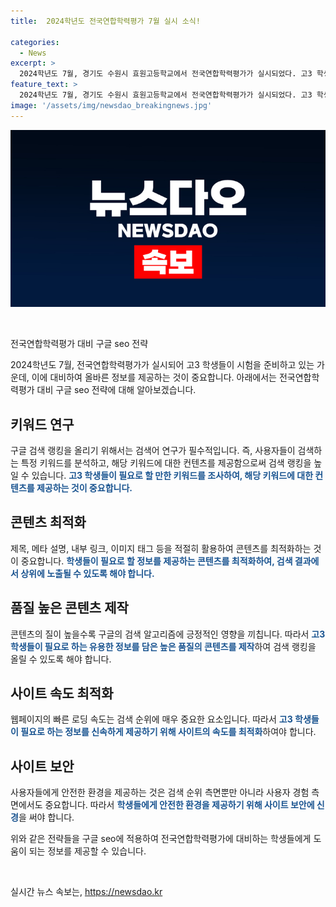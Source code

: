 ```yaml
---
title:  2024학년도 전국연합학력평가 7월 실시 소식!

categories:
  - News
excerpt: >
  2024학년도 7월, 경기도 수원시 효원고등학교에서 전국연합학력평가가 실시되었다. 고3 학생들이 시험을 위해 열심히 준비하고 있는 가운데, 시험일인 11일에는 학교가 분주했다.  jtk@newsis.com
feature_text: >
  2024학년도 7월, 경기도 수원시 효원고등학교에서 전국연합학력평가가 실시되었다. 고3 학생들이 시험을 위해 열심히 준비하고 있는 가운데, 시험일인 11일에는 학교가 분주했다.  jtk@newsis.com
image: '/assets/img/newsdao_breakingnews.jpg'
---
```


<p><img src="/assets/img/newsdao_breakingnews.jpg" alt="cryptoinkorea 속보" /></p>

<p data-ke-size="size16">&nbsp;</p>

<p>전국연합학력평가 대비 구글 seo 전략</p>

<p>2024학년도 7월, 전국연합학력평가가 실시되어 고3 학생들이 시험을 준비하고 있는 가운데, 이에 대비하여 올바른 정보를 제공하는 것이 중요합니다. 아래에서는 전국연합학력평가 대비 구글 seo 전략에 대해 알아보겠습니다.</p>

<h2 data-ke-size="size26">키워드 연구</h2>

<p>구글 검색 랭킹을 올리기 위해서는 검색어 연구가 필수적입니다. 즉, 사용자들이 검색하는 특정 키워드를 분석하고, 해당 키워드에 대한 컨텐츠를 제공함으로써 검색 랭킹을 높일 수 있습니다. <b><span style="color: #1a5490;">고3 학생들이 필요로 할 만한 키워드를 조사하여, 해당 키워드에 대한 컨텐츠를 제공하는 것이 중요합니다.</span></b></p>

<h2 data-ke-size="size26">콘텐츠 최적화</h2>

<p>제목, 메타 설명, 내부 링크, 이미지 태그 등을 적절히 활용하여 콘텐츠를 최적화하는 것이 중요합니다. <b><span style="color: #1a5490;">학생들이 필요로 할 정보를 제공하는 콘텐츠를 최적화하여, 검색 결과에서 상위에 노출될 수 있도록 해야 합니다.</span></b></p>

<h2 data-ke-size="size26">품질 높은 콘텐츠 제작</h2>

<p>콘텐츠의 질이 높을수록 구글의 검색 알고리즘에 긍정적인 영향을 끼칩니다. 따라서 <b><span style="color: #1a5490;">고3 학생들이 필요로 하는 유용한 정보를 담은 높은 품질의 콘텐츠를 제작</span></b>하여 검색 랭킹을 올릴 수 있도록 해야 합니다.</p>

<h2 data-ke-size="size26">사이트 속도 최적화</h2>

<p>웹페이지의 빠른 로딩 속도는 검색 순위에 매우 중요한 요소입니다. 따라서 <b><span style="color: #1a5490;">고3 학생들이 필요로 하는 정보를 신속하게 제공하기 위해 사이트의 속도를 최적화</span></b>하여야 합니다.</p>

<h2 data-ke-size="size26">사이트 보안</h2>

<p>사용자들에게 안전한 환경을 제공하는 것은 검색 순위 측면뿐만 아니라 사용자 경험 측면에서도 중요합니다. 따라서 <b><span style="color: #1a5490;">학생들에게 안전한 환경을 제공하기 위해 사이트 보안에 신경</span></b>을 써야 합니다.</p>

<p>위와 같은 전략들을 구글 seo에 적용하여 전국연합학력평가에 대비하는 학생들에게 도움이 되는 정보를 제공할 수 있습니다.</p>

<p data-ke-size="size16">&nbsp;</p>
실시간 뉴스 속보는, <a href="https://newsdao.kr" rel="dofollow">https://newsdao.kr</a>


